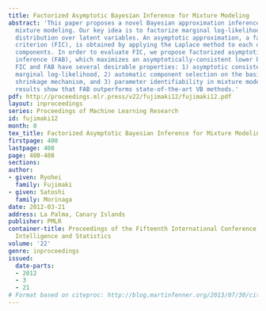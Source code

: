 ```yaml
---
title: Factorized Asymptotic Bayesian Inference for Mixture Modeling
abstract: 'This paper proposes a novel Bayesian approximation inference method for
  mixture modeling. Our key idea is to factorize marginal log-likelihood using a variational
  distribution over latent variables. An asymptotic approximation, a factorized information
  criterion (FIC), is obtained by applying the Laplace method to each of the factorized
  components. In order to evaluate FIC, we propose factorized asymptotic Bayesian
  inference (FAB), which maximizes an asymptotically-consistent lower bound of FIC.
  FIC and FAB have several desirable properties: 1) asymptotic consistency with the
  marginal log-likelihood, 2) automatic component selection on the basis of an intrinsic
  shrinkage mechanism, and 3) parameter identifiability in mixture modeling. Experimental
  results show that FAB outperforms state-of-the-art VB methods.'
pdf: http://proceedings.mlr.press/v22/fujimaki12/fujimaki12.pdf
layout: inproceedings
series: Proceedings of Machine Learning Research
id: fujimaki12
month: 0
tex_title: Factorized Asymptotic Bayesian Inference for Mixture Modeling
firstpage: 400
lastpage: 408
page: 400-408
sections: 
author:
- given: Ryohei
  family: Fujimaki
- given: Satoshi
  family: Morinaga
date: 2012-03-21
address: La Palma, Canary Islands
publisher: PMLR
container-title: Proceedings of the Fifteenth International Conference on Artificial
  Intelligence and Statistics
volume: '22'
genre: inproceedings
issued:
  date-parts:
  - 2012
  - 3
  - 21
# Format based on citeproc: http://blog.martinfenner.org/2013/07/30/citeproc-yaml-for-bibliographies/
---
```

